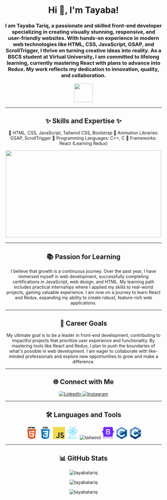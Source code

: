 <h1 align="center">Hi 👋, I'm Tayaba!</h1>
<h3 align="center">
I am Tayaba Tariq, a passionate and skilled front-end developer specializing in creating visually stunning, responsive, and user-friendly websites. With hands-on experience in modern web technologies like HTML, CSS, JavaScript, GSAP, and ScrollTrigger, I thrive on turning creative ideas into reality. As a BSCS student at Virtual University, I am committed to lifelong learning, currently mastering React with plans to advance into Redux. My work reflects my dedication to innovation, quality, and collaboration.
</h3>

<p align="center">
  <img src="https://media.giphy.com/media/13HgwGsXF0aiGY/giphy.gif" width="60" height="60" />
</p>

---

<h2 align="center">✨ Skills and Expertise ✨</h2>
<p align="center">
🔹 HTML, CSS, JavaScript, Tailwind CSS, Bootstrap  
🔹 Animation Libraries: GSAP, ScrollTrigger  
🔹 Programming Languages: C++, C  
🔹 Frameworks: React (Learning Redux)
</p>

<p align="center">
  <img src="https://media.giphy.com/media/qgQUggAC3Pfv687qPC/giphy.gif" width="500" height="280" />
</p>

---

<h2 align="center">📚 Passion for Learning</h2>
<p align="center">
I believe that growth is a continuous journey. Over the past year, I have immersed myself in web development, successfully completing certifications in JavaScript, web design, and HTML. My learning path includes practical internships where I applied my skills to real-world projects, gaining valuable experience. I am now on a journey to learn React and Redux, expanding my ability to create robust, feature-rich web applications.
</p>

---

<h2 align="center">🎯 Career Goals</h2>
<p align="center">
My ultimate goal is to be a leader in front-end development, contributing to impactful projects that prioritize user experience and functionality. By mastering tools like React and Redux, I plan to push the boundaries of what's possible in web development. I am eager to collaborate with like-minded professionals and explore new opportunities to grow and make a difference.
</p>

---

<h2 align="center">🌐 Connect with Me</h2>
<p align="center">
<a href="https://linkedin.com/in/tayabatariq" target="blank">
  <img src="https://img.shields.io/badge/LinkedIn-blue?style=for-the-badge&logo=linkedin" alt="LinkedIn">
</a>
<a href="https://instagram.com/tayabatariq/insta" target="blank">
  <img src="https://img.shields.io/badge/Instagram-pink?style=for-the-badge&logo=instagram" alt="Instagram">
</a>
</p>

---

<h2 align="center">🛠️ Languages and Tools</h2>
<p align="center">
  <img src="https://raw.githubusercontent.com/devicons/devicon/master/icons/html5/html5-original-wordmark.svg" alt="html5" width="40" height="40"/> 
  <img src="https://raw.githubusercontent.com/devicons/devicon/master/icons/css3/css3-original-wordmark.svg" alt="css3" width="40" height="40"/> 
  <img src="https://raw.githubusercontent.com/devicons/devicon/master/icons/javascript/javascript-original.svg" alt="javascript" width="40" height="40"/> 
  <img src="https://raw.githubusercontent.com/devicons/devicon/master/icons/react/react-original-wordmark.svg" alt="react" width="40" height="40"/> 
  <img src="https://www.vectorlogo.zone/logos/tailwindcss/tailwindcss-icon.svg" alt="tailwind" width="40" height="40"/> 
  <img src="https://raw.githubusercontent.com/devicons/devicon/master/icons/bootstrap/bootstrap-plain-wordmark.svg" alt="bootstrap" width="40" height="40"/> 
  <img src="https://raw.githubusercontent.com/devicons/devicon/master/icons/c/c-original.svg" alt="c" width="40" height="40"/> 
  <img src="https://raw.githubusercontent.com/devicons/devicon/master/icons/cplusplus/cplusplus-original.svg" alt="cplusplus" width="40" height="40"/> 
</p>

---

<h2 align="center">📊 GitHub Stats</h2>
<p align="center">
  <img src="https://github-readme-stats.vercel.app/api/top-langs?username=tayabatariq&show_icons=true&locale=en&layout=compact" alt="tayabatariq" />
</p>

<p align="center">
  <img src="https://github-readme-stats.vercel.app/api?username=tayabatariq&show_icons=true&locale=en" alt="tayabatariq" />
</p>

<p align="center">
  <img src="https://github-readme-streak-stats.herokuapp.com/?user=tayabatariq&" alt="tayabatariq" />
</p>
